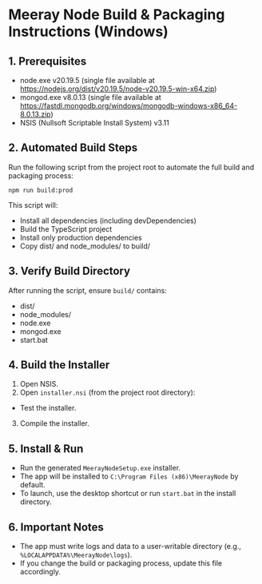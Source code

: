 # Meeray Node Build & Packaging Instructions (Windows)

## 1. Prerequisites
- node.exe v20.19.5 (single file available at https://nodejs.org/dist/v20.19.5/node-v20.19.5-win-x64.zip)
- mongod.exe v8.0.13 (single file available at https://fastdl.mongodb.org/windows/mongodb-windows-x86_64-8.0.13.zip)
- NSIS (Nullsoft Scriptable Install System) v3.11

## 2. Automated Build Steps
Run the following script from the project root to automate the full build and packaging process:

```
npm run build:prod
```

This script will:
- Install all dependencies (including devDependencies)
- Build the TypeScript project
- Install only production dependencies
- Copy dist/ and node_modules/ to build/

## 3. Verify Build Directory
After running the script, ensure `build/` contains:
- dist/
- node_modules/
- node.exe
- mongod.exe
- start.bat

## 4. Build the Installer
1. Open NSIS.
2. Open `installer.nsi` (from the project root directory):
  - Test the installer.
3. Compile the installer.

## 5. Install & Run
- Run the generated `MeerayNodeSetup.exe` installer.
- The app will be installed to `C:\Program Files (x86)\MeerayNode` by default.
- To launch, use the desktop shortcut or run `start.bat` in the install directory.

## 6. Important Notes
- The app must write logs and data to a user-writable directory (e.g., `%LOCALAPPDATA%\MeerayNode\logs`).
- If you change the build or packaging process, update this file accordingly.
